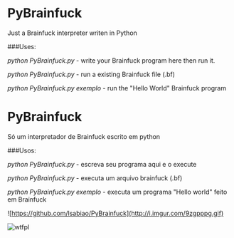 # PyBrainfuck
Just a Brainfuck interpreter writen in Python

###Uses:

*python PyBrainfuck.py* -
write your Brainfuck program here then run it.

*python PyBrainfuck.py <File>* -
run a existing Brainfuck file (.bf)

*python PyBrainfuck.py exemplo* -
run the "Hello World" Brainfuck program


# PyBrainfuck
Só um interpretador de Brainfuck escrito em python

###Usos:

*python PyBrainfuck.py* -
escreva seu programa aqui e o execute

*python PyBrainfuck.py <arquivo>* -
executa um arquivo brainfuck (.bf)

*python PyBrainfuck.py exemplo* -
executa um programa "Hello world" feito em Brainfuck

![https://github.com/lsabiao/PyBrainfuck](http://i.imgur.com/9zgpppg.gif)

![wtfpl](http://www.wtfpl.net/wp-content/uploads/2012/12/wtfpl-badge-1.png)
